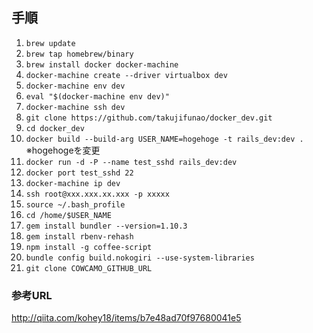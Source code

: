 ## 手順

1. `brew update`
1. `brew tap homebrew/binary`
1. `brew install docker docker-machine`
1. `docker-machine create --driver virtualbox dev`
1. `docker-machine env dev`
1. `eval "$(docker-machine env dev)"`
1. `docker-machine ssh dev`
1. `git clone https://github.com/takujifunao/docker_dev.git`
1. `cd docker_dev`
1. `docker build --build-arg USER_NAME=hogehoge -t rails_dev:dev .` ※hogehogeを変更
1. `docker run -d -P --name test_sshd rails_dev:dev`
1. `docker port test_sshd 22`
1. `docker-machine ip dev`
1. `ssh root@xxx.xxx.xx.xxx -p xxxxx`
1. `source ~/.bash_profile`
1. `cd /home/$USER_NAME`
1. `gem install bundler --version=1.10.3`
1. `gem install rbenv-rehash`
1. `npm install -g coffee-script`
1. `bundle config build.nokogiri --use-system-libraries`
1. `git clone COWCAMO_GITHUB_URL`


### 参考URL

http://qiita.com/kohey18/items/b7e48ad70f97680041e5
